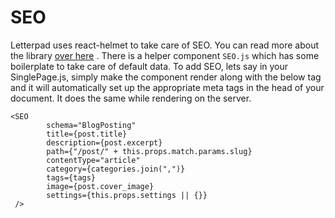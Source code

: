 # SEO



Letterpad uses react-helmet to take care of SEO. You can read more about the library [over here](https://github.com/nfl/react-helmet) . There is a helper component `SEO.js` which has some boilerplate to take care of default data. To add SEO, lets say in your SinglePage.js, simply make the component render along with the below tag and it will automatically set up the appropriate meta tags in the head of your document. It does the same while rendering on the server.

```text
<SEO
        schema="BlogPosting"
        title={post.title}
        description={post.excerpt}
        path={"/post/" + this.props.match.params.slug}
        contentType="article"
        category={categories.join(",")}
        tags={tags}
        image={post.cover_image}
        settings={this.props.settings || {}}
 />
```


